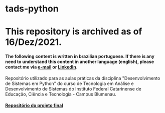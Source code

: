 # tads-python

# This repository is archived as of 16/Dez/2021.
#### The following content is written in brazilian portuguese. If there is any need to understand this content in another language (english), please contact me via [e-mail](mailto:nicolascunha17@gmai.com) or [LinkedIn](https://www.linkedin.com/in/nicolasfcunha/).

Repositório utilizado para as aulas práticas da disciplina "Desenvolvimento de Sistemas em Python" do curso de Tecnologia em Análise e Desenvolvimento de Sistemas do Instituto Federal Catarinense de Educação, Ciência e Tecnologia - Campus Blumenau.

#### [Repositório do projeto final](https://github.com/NicolasCunha/tads-python-final-project/)
